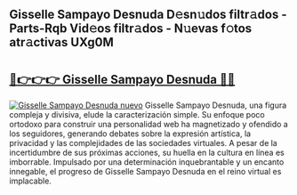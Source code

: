 ## Gisselle Sampayo Desnuda D𝚎sn𝚞dos filtr𝚊dos - Parts-Rqb Vid𝚎os filtr𝚊dos - N𝚞evas f𝚘tos atr𝚊ctivas UXg0M

# <h2><a href="http://mbe6ug.tromn.icu/?c=Gisselle+Sampayo+Desnuda">🔗👉👉👉 Gisselle Sampayo Desnuda 🔗🔗</a></h2>

[![Gisselle Sampayo Desnuda nuevo](https://i.imgur.com/pEAQMta.gif)](http://mbe6ug.tromn.icu/?c=Gisselle+Sampayo+Desnuda)
Gisselle Sampayo Desnuda, una figura compleja y divisiva, elude la caracterización simple. Su enfoque poco ortodoxo para construir una personalidad web ha magnetizado y ofendido a los seguidores, generando debates sobre la expresión artística, la privacidad y las complejidades de las sociedades virtuales. A pesar de la incertidumbre de sus próximas acciones, su huella en la cultura en línea es imborrable. Impulsado por una determinación inquebrantable y un encanto innegable, el progreso de Gisselle Sampayo Desnuda en el reino virtual es implacable.
